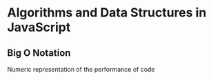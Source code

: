 # Algorithms and Data Structures in JavaScript

## Big O Notation

Numeric representation of the performance of code
